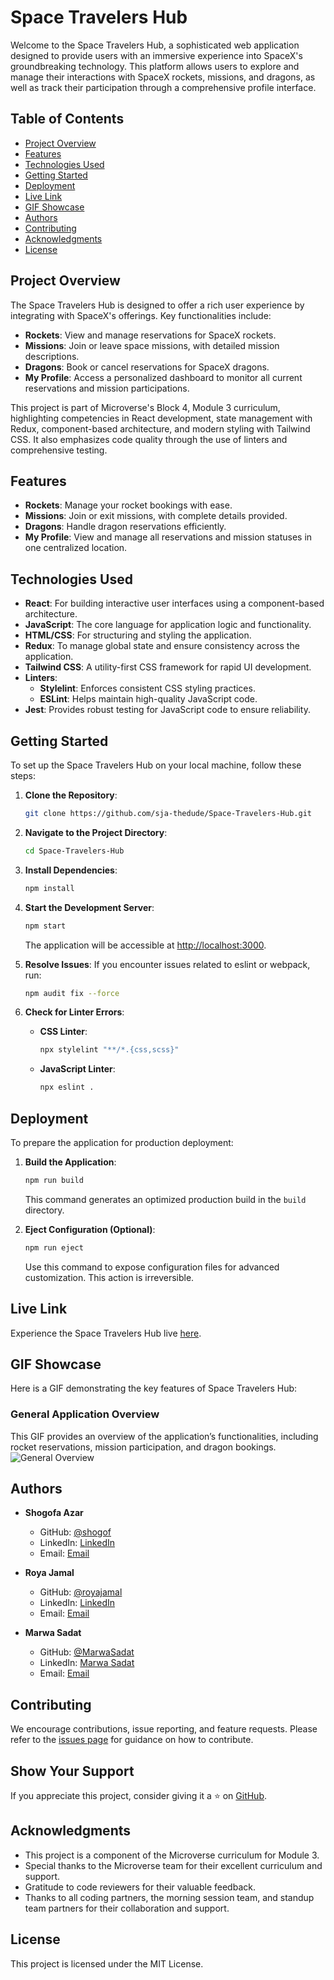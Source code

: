 # Space Travelers Hub

Welcome to the Space Travelers Hub, a sophisticated web application designed to provide users with an immersive experience into SpaceX's groundbreaking technology. This platform allows users to explore and manage their interactions with SpaceX rockets, missions, and dragons, as well as track their participation through a comprehensive profile interface.

## Table of Contents
- [Project Overview](#project-overview)
- [Features](#features)
- [Technologies Used](#technologies-used)
- [Getting Started](#getting-started)
- [Deployment](#deployment)
- [Live Link](#live-link)
- [GIF Showcase](#gif-showcase)
- [Authors](#authors)
- [Contributing](#contributing)
- [Acknowledgments](#acknowledgments)
- [License](#license)

## Project Overview

The Space Travelers Hub is designed to offer a rich user experience by integrating with SpaceX's offerings. Key functionalities include:

- **Rockets**: View and manage reservations for SpaceX rockets.
- **Missions**: Join or leave space missions, with detailed mission descriptions.
- **Dragons**: Book or cancel reservations for SpaceX dragons.
- **My Profile**: Access a personalized dashboard to monitor all current reservations and mission participations.

This project is part of Microverse's Block 4, Module 3 curriculum, highlighting competencies in React development, state management with Redux, component-based architecture, and modern styling with Tailwind CSS. It also emphasizes code quality through the use of linters and comprehensive testing.

## Features

- **Rockets**: Manage your rocket bookings with ease.
- **Missions**: Join or exit missions, with complete details provided.
- **Dragons**: Handle dragon reservations efficiently.
- **My Profile**: View and manage all reservations and mission statuses in one centralized location.

## Technologies Used

- **React**: For building interactive user interfaces using a component-based architecture.
- **JavaScript**: The core language for application logic and functionality.
- **HTML/CSS**: For structuring and styling the application.
- **Redux**: To manage global state and ensure consistency across the application.
- **Tailwind CSS**: A utility-first CSS framework for rapid UI development.
- **Linters**:
  - **Stylelint**: Enforces consistent CSS styling practices.
  - **ESLint**: Helps maintain high-quality JavaScript code.
- **Jest**: Provides robust testing for JavaScript code to ensure reliability.

## Getting Started

To set up the Space Travelers Hub on your local machine, follow these steps:

1. **Clone the Repository**:
   ```bash
   git clone https://github.com/sja-thedude/Space-Travelers-Hub.git
   ```

2. **Navigate to the Project Directory**:
   ```bash
   cd Space-Travelers-Hub
   ```

3. **Install Dependencies**:
   ```bash
   npm install
   ```

4. **Start the Development Server**:
   ```bash
   npm start
   ```
   The application will be accessible at [http://localhost:3000](http://localhost:3000).

5. **Resolve Issues**:
   If you encounter issues related to eslint or webpack, run:
   ```bash
   npm audit fix --force
   ```

6. **Check for Linter Errors**:
   - **CSS Linter**:
     ```bash
     npx stylelint "**/*.{css,scss}"
     ```
   - **JavaScript Linter**:
     ```bash
     npx eslint .
     ```

## Deployment

To prepare the application for production deployment:

1. **Build the Application**:
   ```bash
   npm run build
   ```
   This command generates an optimized production build in the `build` directory.

2. **Eject Configuration (Optional)**:
   ```bash
   npm run eject
   ```
   Use this command to expose configuration files for advanced customization. This action is irreversible.

## Live Link

Experience the Space Travelers Hub live [here](https://space-travelers-hub.herokuapp.com).

## GIF Showcase

Here is a GIF demonstrating the key features of Space Travelers Hub:

### General Application Overview
This GIF provides an overview of the application’s functionalities, including rocket reservations, mission participation, and dragon bookings.
![General Overview](https://media.giphy.com/media/3o6ZsXZpG83D2zE59S/giphy.gif)

## Authors

- **Shogofa Azar**
  - GitHub: [@shogof](https://github.com/shogof)
  - LinkedIn: [LinkedIn](https://www.linkedin.com/in/shogofa-developer-aa362030b)
  - Email: [Email](mailto:shogofadeveloper12@gmail.com)

- **Roya Jamal**
  - GitHub: [@royajamal](https://github.com/royajamal)
  - LinkedIn: [LinkedIn](https://www.linkedin.com/in/roya-jamal)
  - Email: [Email](mailto:royajamal2003@gmail.com)

- **Marwa Sadat**
  - GitHub: [@MarwaSadat](https://github.com/Marwa-Sadat)
  - LinkedIn: [Marwa Sadat](www.linkedin.com/in/marwa-sadat-09b55930a)
  - Email: [Email](mailto:shogofadeveloper12@gmail.com)

## Contributing

We encourage contributions, issue reporting, and feature requests. Please refer to the [issues page](https://github.com/sja-thedude/Space-Travelers-Hub/issues) for guidance on how to contribute.

## Show Your Support

If you appreciate this project, consider giving it a ⭐ on [GitHub](https://github.com/sja-thedude/Space-Travelers-Hub).

## Acknowledgments

- This project is a component of the Microverse curriculum for Module 3.
- Special thanks to the Microverse team for their excellent curriculum and support.
- Gratitude to code reviewers for their valuable feedback.
- Thanks to all coding partners, the morning session team, and standup team partners for their collaboration and support.

## License

This project is licensed under the MIT License.
